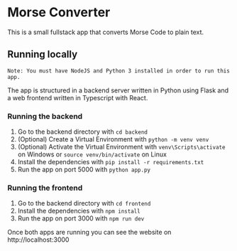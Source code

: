 # Morse Converter

This is a small fullstack app that converts Morse Code to plain text.

## Running locally

    Note: You must have NodeJS and Python 3 installed in order to run this app.

The app is structured in a backend server written in Python using Flask and a web frontend written in Typescript with React.

### Running the backend

1. Go to the backend directory with ```cd backend```
2. (Optional) Create a Virtual Environment with ```python -m venv venv```
3. (Optional) Activate the Virtual Environment with ```venv\Scripts\activate``` on Windows or ```source venv/bin/activate``` on Linux
4. Install the dependencies with ```pip install -r requirements.txt```
5. Run the app on port 5000 with ```python app.py```

### Running the frontend

1. Go to the backend directory with ```cd frontend```
2. Install the dependencies with ```npm install```
3. Run the app on port 3000 with ```npm run dev```

Once both apps are running you can see the website on http://localhost:3000